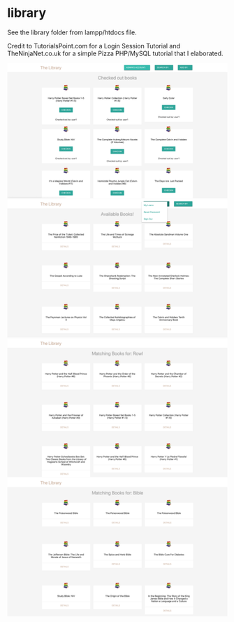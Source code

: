 # library
See the library folder from lampp/htdocs file.

Credit to TutorialsPoint.com for a Login Session Tutorial and TheNinjaNet.co.uk for a simple Pizza PHP/MySQL tutorial that I elaborated.

![Library_Admin](Library_Admin.png?raw=true "Library_Admin")
![Library_Home](Library_Home.png?raw=true "Library_Home")
![Library_Author](Library_Author.png?raw=true "Library_Author")
![Library_Title](Library_Title.png?raw=true "Library_Title")




